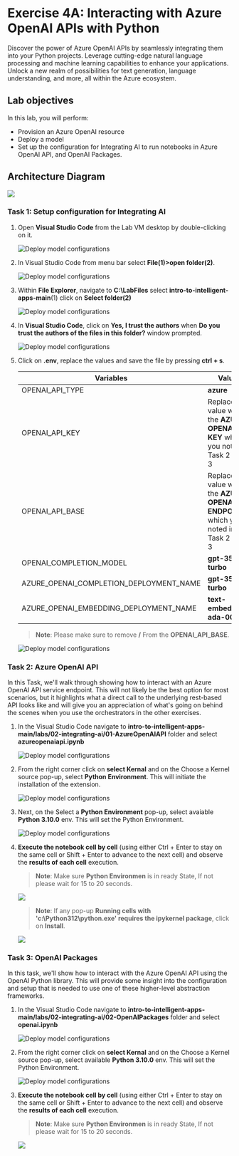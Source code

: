 # Exercise 4A: Interacting with Azure OpenAI APIs with Python

Discover the power of Azure OpenAI APIs by seamlessly integrating them into your Python projects. Leverage cutting-edge natural language processing and machine learning capabilities to enhance your applications. Unlock a new realm of possibilities for text generation, language understanding, and more, all within the Azure ecosystem.

## Lab objectives

In this lab, you will perform:

- Provision an Azure OpenAI resource
- Deploy a model
- Set up the configuration for Integrating AI to run notebooks in Azure OpenAI API, and OpenAI Packages.

## Architecture Diagram

![](media/arc4a.png)

### Task 1: Setup configuration for Integrating AI

1. Open **Visual Studio Code** from the Lab VM desktop by double-clicking on it.

   ![](media/vscode.png "Deploy model configurations")

1. In Visual Studio Code from menu bar select **File(1)>open folder(2)**.   

   ![](media/image-rg-02.png "Deploy model configurations")

1. Within **File Explorer**, navigate to **C:\LabFiles** select **intro-to-intelligent-apps-main**(1) click on **Select folder(2)**

   ![](media/select-folder.png "Deploy model configurations")

1. In **Visual Studio Code**, click on **Yes, I trust the authors** when **Do you trust the authors of the files in this folder?** window prompted.

   ![](media/image-rg-18.png "Deploy model configurations")

1. Click on **.env**, replace the values and save the file by pressing **ctrl + s**.

   | **Variables**                            | **Values**                                                                              |
   | ---------------------------------------- |-----------------------------------------------------------------------------------------|
   | OPENAI_API_TYPE                          |  **azure**                                                                              |
   | OPENAI_API_KEY                           | Replace the value with the **AZURE OPENAI API KEY** which you noted in Task 2 step 3    |
   | OPENAI_API_BASE                          | Replace the value with the **AZURE OPENAI ENDPOINT** which you noted in Task 2 step 3   |
   | OPENAI_COMPLETION_MODEL                  | **gpt-35-turbo**                                                                        |
   | AZURE_OPENAI_COMPLETION_DEPLOYMENT_NAME  | **gpt-35-turbo**                                                                        |
   | AZURE_OPENAI_EMBEDDING_DEPLOYMENT_NAME   | **text-embedding-ada-002**                                                              |

   > **Note**: Please make sure to remove **/** From the **OPENAI_API_BASE**.

   ![](media/updateenv.png "Deploy model configurations")

### Task 2: Azure OpenAI API

In this Task, we'll walk through showing how to interact with an Azure OpenAI API service endpoint. This will not likely be the best option for most scenarios, but it highlights what a direct call to the underlying rest-based API looks like and will give you an appreciation of what's going on behind the scenes when you use the orchestrators in the other exercises.

1. In the Visual Studio Code navigate to **intro-to-intelligent-apps-main/labs/02-integrating-ai/01-AzureOpenAIAPI** folder and select **azureopenaiapi.ipynb**

   ![](media/azure-openai-api.png "Deploy model configurations")

1. From the right corner click on **select Kernal** and on the Choose a Kernel source pop-up, select **Python Environment**. This will initiate the installation of the extension.

   ![](media/select-kernal.png "Deploy model configurations")

1. Next, on the Select a **Python Environment** pop-up, select avaiable **Python 3.10.0** env. This will set the Python Environment.

   ![](media/python310.png "Deploy model configurations")

1. **Execute the notebook cell by cell** (using either Ctrl + Enter to stay on the same cell or Shift + Enter to advance to the next cell) and observe the **results of each cell** execution.
  
   > **Note**: Make sure **Python Environmen** is in ready State, If not please wait for 15 to 20 seconds.

      ![](media/firstshell.png)

   > **Note**: If any pop-up **Running cells with 'c:\Python312\python.exe' requires the ipykernel package**, click on **Install**.

      ![](media/install.png)

### Task 3: OpenAI Packages

In this task, we'll show how to interact with the Azure OpenAI API using the OpenAI Python library. This will provide some insight into the configuration and setup that is needed to use one of these higher-level abstraction frameworks.

1. In the Visual Studio Code navigate to **intro-to-intelligent-apps-main/labs/02-integrating-ai/02-OpenAIPackages** folder and select **openai.ipynb**

   ![](media/openai-package-file.png "Deploy model configurations")

1. From the right corner click on **select Kernal** and on the Choose a Kernel source pop-up, select available **Python 3.10.0** env. This will set the Python Environment.

   ![](media/python310.png "Deploy model configurations")

1. **Execute the notebook cell by cell** (using either Ctrl + Enter to stay on the same cell or Shift + Enter to advance to the next cell) and observe the **results of each cell** execution.
  
   > **Note**: Make sure **Python Environmen** is in ready State, If not please wait for 15 to 20 seconds.

      ![](media/openai-02-firstshell.png)
   
